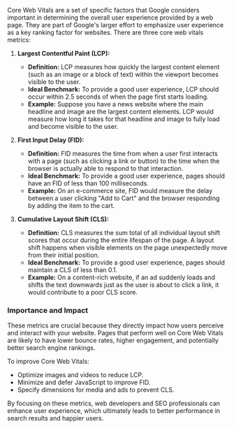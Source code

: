 Core Web Vitals are a set of specific factors that Google considers important in determining the overall user experience provided by a web page. They are part of Google's larger effort to emphasize user experience as a key ranking factor for websites. There are three core web vitals metrics:

1. **Largest Contentful Paint (LCP):**
   - **Definition:** LCP measures how quickly the largest content element (such as an image or a block of text) within the viewport becomes visible to the user.
   - **Ideal Benchmark:** To provide a good user experience, LCP should occur within 2.5 seconds of when the page first starts loading.
   - **Example:** Suppose you have a news website where the main headline and image are the largest content elements. LCP would measure how long it takes for that headline and image to fully load and become visible to the user.

2. **First Input Delay (FID):**
   - **Definition:** FID measures the time from when a user first interacts with a page (such as clicking a link or button) to the time when the browser is actually able to respond to that interaction.
   - **Ideal Benchmark:** To provide a good user experience, pages should have an FID of less than 100 milliseconds.
   - **Example:** On an e-commerce site, FID would measure the delay between a user clicking "Add to Cart" and the browser responding by adding the item to the cart.

3. **Cumulative Layout Shift (CLS):**
   - **Definition:** CLS measures the sum total of all individual layout shift scores that occur during the entire lifespan of the page. A layout shift happens when visible elements on the page unexpectedly move from their initial position.
   - **Ideal Benchmark:** To provide a good user experience, pages should maintain a CLS of less than 0.1.
   - **Example:** On a content-rich website, if an ad suddenly loads and shifts the text downwards just as the user is about to click a link, it would contribute to a poor CLS score.

### Importance and Impact

These metrics are crucial because they directly impact how users perceive and interact with your website. Pages that perform well on Core Web Vitals are likely to have lower bounce rates, higher engagement, and potentially better search engine rankings. 

To improve Core Web Vitals:
- Optimize images and videos to reduce LCP.
- Minimize and defer JavaScript to improve FID.
- Specify dimensions for media and ads to prevent CLS.

By focusing on these metrics, web developers and SEO professionals can enhance user experience, which ultimately leads to better performance in search results and happier users.
